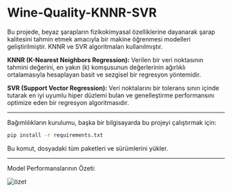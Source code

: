 # Wine-Quality-KNNR-SVR
Bu projede, beyaz şarapların fizikokimyasal özelliklerine dayanarak şarap kalitesini tahmin etmek amacıyla bir makine öğrenmesi modelleri geliştirilmiştir. KNNR ve SVR algoritmaları kullanılmıştır.

**KNNR (K-Nearest Neighbors Regression):** Verilen bir veri noktasının tahmini değerini, en yakın \(k\) komşusunun değerlerinin ağırlıklı ortalamasıyla hesaplayan basit ve sezgisel bir regresyon yöntemidir.

**SVR (Support Vector Regression):** Veri noktalarını bir tolerans sınırı içinde tutarak en iyi uyumlu hiper düzlemi bulan ve genelleştirme performansını optimize eden bir regresyon algoritmasıdır.

---

Bağımlılıkların kurulumu, başka bir bilgisayarda bu projeyi çalıştırmak için:

```bash
pip install -r requirements.txt
```

Bu komut, dosyadaki tüm paketleri ve sürümlerini yükler.

---

Model Performanslarının Özeti:

![özet](https://github.com/user-attachments/assets/0e1dbfeb-2701-4909-929f-ca321a0e0fb7)
